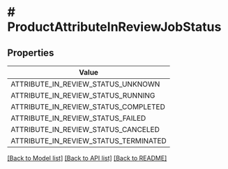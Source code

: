 # # ProductAttributeInReviewJobStatus


## Properties 



| Value |
------------ | 
ATTRIBUTE_IN_REVIEW_STATUS_UNKNOWN|&#39;ATTRIBUTE_IN_REVIEW_STATUS_UNKNOWN&#39;
ATTRIBUTE_IN_REVIEW_STATUS_RUNNING|&#39;ATTRIBUTE_IN_REVIEW_STATUS_RUNNING&#39;
ATTRIBUTE_IN_REVIEW_STATUS_COMPLETED|&#39;ATTRIBUTE_IN_REVIEW_STATUS_COMPLETED&#39;
ATTRIBUTE_IN_REVIEW_STATUS_FAILED|&#39;ATTRIBUTE_IN_REVIEW_STATUS_FAILED&#39;
ATTRIBUTE_IN_REVIEW_STATUS_CANCELED|&#39;ATTRIBUTE_IN_REVIEW_STATUS_CANCELED&#39;
ATTRIBUTE_IN_REVIEW_STATUS_TERMINATED|&#39;ATTRIBUTE_IN_REVIEW_STATUS_TERMINATED&#39;

[[Back to Model list]](../../README.md#models) [[Back to API list]](../../README.md#endpoints) [[Back to README]](../../README.md)

